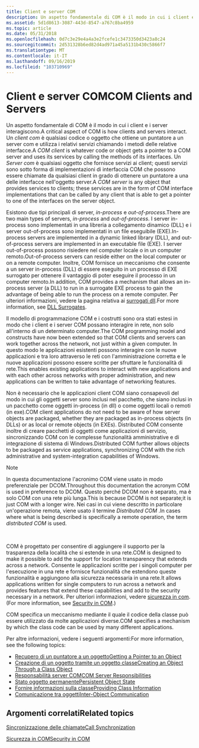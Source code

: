 ```yaml
---
title: Client e server COM
description: Un aspetto fondamentale di COM è il modo in cui i client e i server interagiscono.
ms.assetid: 5d1d8613-3087-443d-8547-a767c8ba4959
ms.topic: article
ms.date: 05/31/2018
ms.openlocfilehash: 0d7c3e29e4a4a3e2fcefe1c3473350d3423a8c24
ms.sourcegitcommit: 2d531328b6ed82d4ad971a45a5131b430c5866f7
ms.translationtype: MT
ms.contentlocale: it-IT
ms.lasthandoff: 09/16/2019
ms.locfileid: "103710969"
---
```

# <a name="com-clients-and-servers"></a><span data-ttu-id="d050e-103">Client e server COM</span><span class="sxs-lookup"><span data-stu-id="d050e-103">COM Clients and Servers</span></span>

<span data-ttu-id="d050e-104">Un aspetto fondamentale di COM è il modo in cui i client e i server interagiscono.</span><span class="sxs-lookup"><span data-stu-id="d050e-104">A critical aspect of COM is how clients and servers interact.</span></span> <span data-ttu-id="d050e-105">Un *client com* è qualsiasi codice o oggetto che ottiene un puntatore a un server com e utilizza i relativi servizi chiamando i metodi delle relative interfacce.</span><span class="sxs-lookup"><span data-stu-id="d050e-105">A *COM client* is whatever code or object gets a pointer to a COM server and uses its services by calling the methods of its interfaces.</span></span> <span data-ttu-id="d050e-106">Un *Server com* è qualsiasi oggetto che fornisce servizi ai client; questi servizi sono sotto forma di implementazioni di interfaccia COM che possono essere chiamate da qualsiasi client in grado di ottenere un puntatore a una delle interfacce nell'oggetto server.</span><span class="sxs-lookup"><span data-stu-id="d050e-106">A *COM server* is any object that provides services to clients; these services are in the form of COM interface implementations that can be called by any client that is able to get a pointer to one of the interfaces on the server object.</span></span>

<span data-ttu-id="d050e-107">Esistono due tipi principali di server, *in-process* e *out-of-process*.</span><span class="sxs-lookup"><span data-stu-id="d050e-107">There are two main types of servers, *in-process* and *out-of-process*.</span></span> <span data-ttu-id="d050e-108">I server in-process sono implementati in una libreria a collegamento dinamico (DLL) e i server out-of-process sono implementati in un file eseguibile (EXE).</span><span class="sxs-lookup"><span data-stu-id="d050e-108">In-process servers are implemented in a dynamic linked library (DLL), and out-of-process servers are implemented in an executable file (EXE).</span></span> <span data-ttu-id="d050e-109">I server out-of-process possono risiedere nel computer locale o in un computer remoto.</span><span class="sxs-lookup"><span data-stu-id="d050e-109">Out-of-process servers can reside either on the local computer or on a remote computer.</span></span> <span data-ttu-id="d050e-110">Inoltre, COM fornisce un meccanismo che consente a un server in-process (DLL) di essere eseguito in un processo di EXE surrogato per ottenere il vantaggio di poter eseguire il processo in un computer remoto.</span><span class="sxs-lookup"><span data-stu-id="d050e-110">In addition, COM provides a mechanism that allows an in-process server (a DLL) to run in a surrogate EXE process to gain the advantage of being able to run the process on a remote computer.</span></span> <span data-ttu-id="d050e-111">Per ulteriori informazioni, vedere la pagina relativa ai [surrogati dll](dll-surrogates.md).</span><span class="sxs-lookup"><span data-stu-id="d050e-111">For more information, see [DLL Surrogates](dll-surrogates.md).</span></span>

<span data-ttu-id="d050e-112">Il modello di programmazione COM e i costrutti sono ora stati estesi in modo che i client e i server COM possano interagire in rete, non solo all'interno di un determinato computer.</span><span class="sxs-lookup"><span data-stu-id="d050e-112">The COM programming model and constructs have now been extended so that COM clients and servers can work together across the network, not just within a given computer.</span></span> <span data-ttu-id="d050e-113">In questo modo le applicazioni esistenti possono interagire con le nuove applicazioni e tra loro attraverso le reti con l'amministrazione corretta e le nuove applicazioni possono essere scritte per sfruttare le funzionalità di rete.</span><span class="sxs-lookup"><span data-stu-id="d050e-113">This enables existing applications to interact with new applications and with each other across networks with proper administration, and new applications can be written to take advantage of networking features.</span></span>

<span data-ttu-id="d050e-114">Non è necessario che le applicazioni client COM siano consapevoli del modo in cui gli oggetti server sono inclusi nel pacchetto, che siano inclusi in un pacchetto come oggetti in-process (in dll) o come oggetti locali o remoti (in exe).</span><span class="sxs-lookup"><span data-stu-id="d050e-114">COM client applications do not need to be aware of how server objects are packaged, whether they are packaged as in-process objects (in DLLs) or as local or remote objects (in EXEs).</span></span> <span data-ttu-id="d050e-115">Distributed COM consente inoltre di creare pacchetti di oggetti come applicazioni di servizio, sincronizzando COM con le complesse funzionalità amministrative e di integrazione di sistema di Windows.</span><span class="sxs-lookup"><span data-stu-id="d050e-115">Distributed COM further allows objects to be packaged as service applications, synchronizing COM with the rich administrative and system-integration capabilities of Windows.</span></span>

> [!Note]  
> <span data-ttu-id="d050e-116">In questa documentazione l'acronimo COM viene usato in modo preferenziale per DCOM.</span><span class="sxs-lookup"><span data-stu-id="d050e-116">Throughout this documentation the acronym COM is used in preference to DCOM.</span></span> <span data-ttu-id="d050e-117">Questo perché DCOM non è separato, ma è solo COM con una rete più lunga.</span><span class="sxs-lookup"><span data-stu-id="d050e-117">This is because DCOM is not separate;it is just COM with a longer wire.</span></span> <span data-ttu-id="d050e-118">Nei casi in cui viene descritto in particolare un'operazione remota, viene usato il termine *Distributed COM* .</span><span class="sxs-lookup"><span data-stu-id="d050e-118">In cases where what is being described is specifically a remote operation, the term *distributed COM* is used.</span></span>

 

<span data-ttu-id="d050e-119">COM è progettato per consentire di aggiungere il supporto per la trasparenza della località che si estende in una rete.</span><span class="sxs-lookup"><span data-stu-id="d050e-119">COM is designed to make it possible to add the support for location transparency that extends across a network.</span></span> <span data-ttu-id="d050e-120">Consente le applicazioni scritte per i singoli computer per l'esecuzione in una rete e fornisce funzionalità che estendono queste funzionalità e aggiungono alla sicurezza necessaria in una rete.</span><span class="sxs-lookup"><span data-stu-id="d050e-120">It allows applications written for single computers to run across a network and provides features that extend these capabilities and add to the security necessary in a network.</span></span> <span data-ttu-id="d050e-121">Per ulteriori informazioni, vedere [sicurezza in com](security-in-com.md).</span><span class="sxs-lookup"><span data-stu-id="d050e-121">(For more information, see [Security in COM](security-in-com.md).)</span></span>

<span data-ttu-id="d050e-122">COM specifica un meccanismo mediante il quale il codice della classe può essere utilizzato da molte applicazioni diverse.</span><span class="sxs-lookup"><span data-stu-id="d050e-122">COM specifies a mechanism by which the class code can be used by many different applications.</span></span>

<span data-ttu-id="d050e-123">Per altre informazioni, vedere i seguenti argomenti:</span><span class="sxs-lookup"><span data-stu-id="d050e-123">For more information, see the following topics:</span></span>

-   [<span data-ttu-id="d050e-124">Recupero di un puntatore a un oggetto</span><span class="sxs-lookup"><span data-stu-id="d050e-124">Getting a Pointer to an Object</span></span>](getting-a-pointer-to-an-object.md)
-   [<span data-ttu-id="d050e-125">Creazione di un oggetto tramite un oggetto classe</span><span class="sxs-lookup"><span data-stu-id="d050e-125">Creating an Object Through a Class Object</span></span>](creating-an-object-through-a-class-object.md)
-   [<span data-ttu-id="d050e-126">Responsabilità server COM</span><span class="sxs-lookup"><span data-stu-id="d050e-126">COM Server Responsibilities</span></span>](com-server-responsibilities.md)
-   [<span data-ttu-id="d050e-127">Stato oggetto permanente</span><span class="sxs-lookup"><span data-stu-id="d050e-127">Persistent Object State</span></span>](persistent-object-state.md)
-   [<span data-ttu-id="d050e-128">Fornire informazioni sulla classe</span><span class="sxs-lookup"><span data-stu-id="d050e-128">Providing Class Information</span></span>](providing-class-information.md)
-   [<span data-ttu-id="d050e-129">Comunicazione tra oggetti</span><span class="sxs-lookup"><span data-stu-id="d050e-129">Inter-Object Communication</span></span>](inter-object-communication.md)

## <a name="related-topics"></a><span data-ttu-id="d050e-130">Argomenti correlati</span><span class="sxs-lookup"><span data-stu-id="d050e-130">Related topics</span></span>

<dl> <dt>

[<span data-ttu-id="d050e-131">Sincronizzazione delle chiamate</span><span class="sxs-lookup"><span data-stu-id="d050e-131">Call Synchronization</span></span>](call-synchronization.md)
</dt> <dt>

[<span data-ttu-id="d050e-132">Sicurezza in COM</span><span class="sxs-lookup"><span data-stu-id="d050e-132">Security in COM</span></span>](security-in-com.md)
</dt> </dl>

 

 




